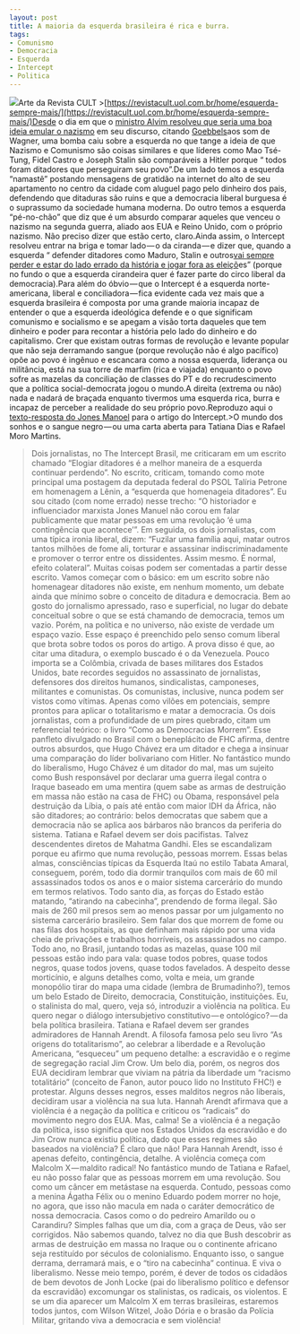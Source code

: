 ```yaml
---
layout: post
title: A maioria da esquerda brasileira é rica e burra.
tags:
- Comunismo
- Democracia
- Esquerda
- Intercept
- Politica
---
```


![](https://cdn-images-1.medium.com/max/2560/1*QidJZgLD-JtlT9DGV4-FJQ.png)Arte da Revista CULT >[https://revistacult.uol.com.br/home/esquerda-sempre-mais/](https://revistacult.uol.com.br/home/esquerda-sempre-mais/)Desde o dia em que o 
[ministro Alvim resolveu que seria uma boa ideia emular o nazismo](https://www.bbc.com/portuguese/brasil-51149263) em seu discurso, citando 
[Goebbels](https://pt.wikipedia.org/wiki/Joseph_Goebbels)aos som de Wagner, uma bomba caiu sobre a esquerda no que tange a ideia de que Nazismo e Comunismo são coisas similares e que líderes como Mao Tsé-Tung, Fidel Castro e Joseph Stalin são comparáveis a Hitler porque “
todos foram ditadores que perseguiram seu povo”.De um lado temos a esquerda “namastê” postando mensagens de gratidão na internet do alto de seu apartamento no centro da cidade com aluguel pago pelo dinheiro dos pais, defendendo que ditaduras são ruins e que a democracia liberal burguesa é o suprassumo da sociedade humana moderna. Do outro temos a esquerda “pé-no-chão” que diz que é um absurdo comparar aqueles que venceu o nazismo na segunda guerra, aliado aos EUA e Reino Unido, com o próprio nazismo. Não preciso dizer que estão certo, claro.Ainda assim, o Intercept resolveu entrar na briga e tomar lado — o da ciranda — e dizer que, quando a esquerda “
defender ditadores como Maduro, Stalin e outros[vai sempre perder e estar do lado errado da história e jogar fora as eleiçõ](https://theintercept.com/2020/01/22/elogiar-ditadores-faz-esquerda-continuar-perdendo/)es” (porque no fundo o que a esquerda cirandeira quer é fazer parte do circo liberal da democracia).Para além do óbvio — que o Intercept é a esquerda norte-americana, liberal e conciliadora — fica evidente cada vez mais que a esquerda brasileira é composta por uma grande maioria incapaz de entender o que a esquerda ideológica defende e o que significam comunismo e socialismo e se apegam a visão torta daqueles que tem dinheiro e poder para recontar a história pelo lado do dinheiro e do capitalismo. Crer que existam outras formas de revolução e levante popular que não seja derramando sangue (porque revolução não é algo pacífico) opõe ao povo é ingênuo e escancara como a nossa esquerda, liderança ou militância, está na sua torre de marfim (rica e viajada) enquanto o povo sofre as mazelas da conciliação de classes do PT e do recrudescimento que a política social-democrata jogou o mundo.A direita (extrema ou não) nada e nadará de braçada enquanto tivermos uma esquerda rica, burra e incapaz de perceber a realidade do seu próprio povo.Reproduzo aqui o 
[texto-resposta do Jones Manoel](https://www.facebook.com/jones.makaveli/posts/2558046957636980) para o artigo do Intercept.>O mundo dos sonhos e o sangue negro — ou uma carta aberta para Tatiana Dias e Rafael Moro Martins.
>Dois jornalistas, no The Intercept Brasil, me criticaram em um escrito chamado “Elogiar ditadores é a melhor maneira de a esquerda continuar perdendo”. No escrito, criticam, tomando como mote principal uma postagem da deputada federal do PSOL Talíria Petrone em homenagem a Lênin, a “esquerda que homenageia ditadores”.
>Eu sou citado (com nome errado) nesse trecho: “O historiador e influenciador marxista Jones Manuel não corou em falar publicamente que matar pessoas em uma revolução ‘é uma contingência que acontece’”. Em seguida, os dois jornalistas, com uma típica ironia liberal, dizem: “Fuzilar uma família aqui, matar outros tantos milhões de fome ali, torturar e assassinar indiscriminadamente e promover o terror entre os dissidentes. Assim mesmo. É normal, efeito colateral”.
>Muitas coisas podem ser comentadas a partir desse escrito. Vamos começar com o básico: em um escrito sobre não homenagear ditadores não existe, em nenhum momento, um debate ainda que mínimo sobre o conceito de ditadura e democracia. Bem ao gosto do jornalismo apressado, raso e superficial, no lugar do debate conceitual sobre o que se está chamando de democracia, temos um vazio. Porém, na política e no universo, não existe de verdade um espaço vazio. Esse espaço é preenchido pelo senso comum liberal que brota sobre todos os poros do artigo.
>A prova disso é que, ao citar uma ditadura, o exemplo buscado é o da Venezuela. Pouco importa se a Colômbia, crivada de bases militares dos Estados Unidos, bate recordes seguidos no assassinato de jornalistas, defensores dos direitos humanos, sindicalistas, camponeses, militantes e comunistas. Os comunistas, inclusive, nunca podem ser vistos como vítimas. Apenas como vilões em potenciais, sempre prontos para aplicar o totalitarismo e matar a democracia. Os dois jornalistas, com a profundidade de um pires quebrado, citam um referencial teórico: o livro “Como as Democracias Morrem”. Esse panfleto divulgado no Brasil com o beneplácito de FHC afirma, dentre outros absurdos, que Hugo Chávez era um ditador e chega a insinuar uma comparação do líder bolivariano com Hitler. No fantástico mundo do liberalismo, Hugo Chávez é um ditador do mal, mas um sujeito como Bush responsável por declarar uma guerra ilegal contra o Iraque baseado em uma mentira (quem sabe as armas de destruição em massa não estão na casa de FHC) ou Obama, responsável pela destruição da Líbia, o país até então com maior IDH da África, não são ditadores; ao contrário: belos democratas que sabem que a democracia não se aplica aos bárbaros não brancos da periferia do sistema.
>Tatiana e Rafael devem ser dois pacifistas. Talvez descendentes diretos de Mahatma Gandhi. Eles se escandalizam porque eu afirmo que numa revolução, pessoas morrem. Essas belas almas, consciências típicas da Esquerda Itaú no estilo Tabata Amaral, conseguem, porém, todo dia dormir tranquilos com mais de 60 mil assassinados todos os anos e o maior sistema carcerário do mundo em termos relativos. Todo santo dia, as forças do Estado estão matando, “atirando na cabecinha”, prendendo de forma ilegal. São mais de 260 mil presos sem ao menos passar por um julgamento no sistema carcerário brasileiro. Sem falar dos que morrem de fome ou nas filas dos hospitais, as que definham mais rápido por uma vida cheia de privações e trabalhos horríveis, os assassinados no campo. Todo ano, no Brasil, juntando todas as mazelas, quase 100 mil pessoas estão indo para vala: quase todos pobres, quase todos negros, quase todos jovens, quase todos favelados.
>A despeito desse morticínio, e alguns detalhes como, volta e meia, um grande monopólio tirar do mapa uma cidade (lembra de Brumadinho?), temos um belo Estado de Direito, democracia, Constituição, instituições. Eu, o stalinista do mal, quero, veja só, introduzir a violência na política. Eu quero negar o diálogo intersubjetivo constitutivo — e ontológico? — da bela política brasileira.
>Tatiana e Rafael devem ser grandes admiradores de Hannah Arendt. A filosofa famosa pelo seu livro “As origens do totalitarismo”, ao celebrar a liberdade e a Revolução Americana, “esqueceu” um pequeno detalhe: a escravidão e o regime de segregação racial Jim Crow. Um belo dia, porém, os negros dos EUA decidiram lembrar que viviam na pátria da liberdade um “racismo totalitário” (conceito de Fanon, autor pouco lido no Instituto FHC!) e protestar. Alguns desses negros, esses malditos negros não liberais, decidiram usar a violência na sua luta. Hannah Arendt afirmava que a violência é a negação da política e criticou os “radicais” do movimento negro dos EUA. Mas, calma! Se a violência é a negação da política, isso significa que nos Estados Unidos da escravidão e do Jim Crow nunca existiu política, dado que esses regimes são baseados na violência? É claro que não! Para Hannah Arendt, isso é apenas defeito, contingência, detalhe. A violência começa com Malcolm X — maldito radical!
>No fantástico mundo de Tatiana e Rafael, eu não posso falar que as pessoas morrem em uma revolução. Sou como um câncer em metástase na esquerda. Contudo, pessoas como a menina Ágatha Félix ou o menino Eduardo podem morrer no hoje, no agora, que isso não macula em nada o caráter democrático de nossa democracia.
>Casos como o do pedreiro Amarildo ou o Carandiru? Simples falhas que um dia, com a graça de Deus, vão ser corrigidos. Não sabemos quando, talvez no dia que Bush descobrir as armas de destruição em massa no Iraque ou o continente africano seja restituído por séculos de colonialismo. Enquanto isso, o sangue derrama, derramará mais, e o “tiro na cabecinha” continua. E viva o liberalismo.
>Nesse meio tempo, porém, é dever de todos os cidadãos de bem devotos de Jonh Locke (pai do liberalismo político e defensor da escravidão) excomungar os stalinistas, os radicais, os violentos. E se um dia aparecer um Malcolm X em terras brasileiras, estaremos todos juntos, com Wilson Witzel, João Dória e o brasão da Polícia Militar, gritando viva a democracia e sem violência!
